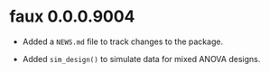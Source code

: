 # faux 0.0.0.9004

* Added a `NEWS.md` file to track changes to the package.

* Added `sim_design()` to simulate data for mixed ANOVA designs.

